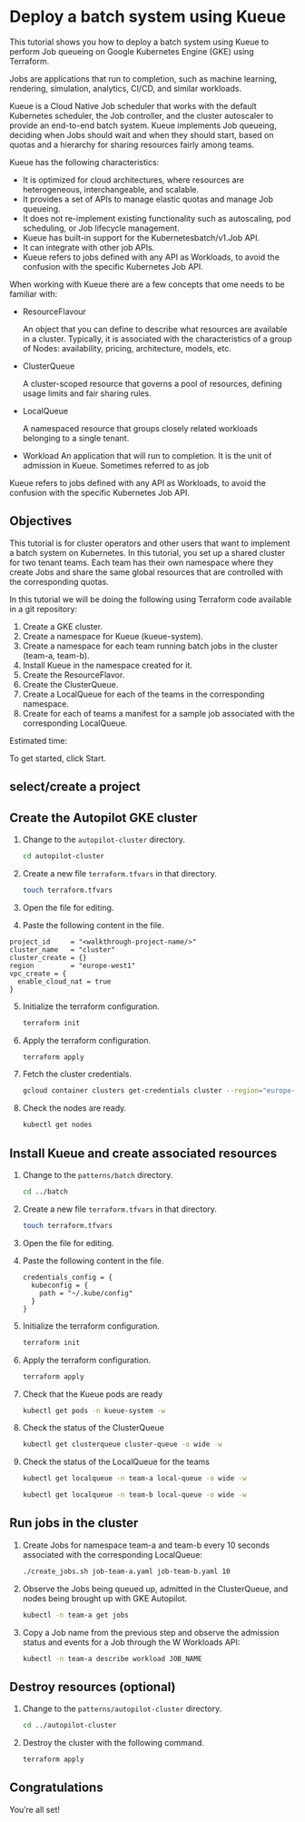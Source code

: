 # Deploy a batch system using Kueue

This tutorial shows you how to deploy a batch system using Kueue to perform Job queueing on Google Kubernetes Engine (GKE) using Terraform. 

Jobs are applications that run to completion, such as machine learning, rendering, simulation, analytics, CI/CD, and similar workloads.

Kueue is a Cloud Native Job scheduler that works with the default Kubernetes scheduler, the Job controller, and the cluster autoscaler to provide an end-to-end batch system. Kueue implements Job queueing, deciding when Jobs should wait and when they should start, based on quotas and a hierarchy for sharing resources fairly among teams.

Kueue has the following characteristics:

* It is optimized for cloud architectures, where resources are heterogeneous, interchangeable, and scalable.
* It provides a set of APIs to manage elastic quotas and manage Job queueing.
* It does not re-implement existing functionality such as autoscaling, pod scheduling, or Job lifecycle management.
* Kueue has built-in support for the Kubernetesbatch/v1.Job API.
* It can integrate with other job APIs.
* Kueue refers to jobs defined with any API as Workloads, to avoid the confusion with the specific Kubernetes Job API.

When working with Kueue there are a few concepts that ome needs to be familiar with:

* ResourceFlavour

    An object that you can define to describe what resources are available in a cluster. Typically, it is associated with the characteristics of a group of Nodes: availability, pricing, architecture, models, etc.

* ClusterQueue

    A cluster-scoped resource that governs a pool of resources, defining usage limits and fair sharing rules.

* LocalQueue

    A namespaced resource that groups closely related workloads belonging to a single tenant.

* Workload
An application that will run to completion. It is the unit of admission in Kueue. Sometimes referred to as job

Kueue refers to jobs defined with any API as Workloads, to avoid the confusion with the specific Kubernetes Job API.

## Objectives

This tutorial is for cluster operators and other users that want to implement a batch system on Kubernetes. In this tutorial, you set up a shared cluster for two tenant teams. Each team has their own namespace where they create Jobs and share the same global resources that are controlled with the corresponding quotas.

In this tutorial we will be doing the following using Terraform code available in a git repository:

1. Create a GKE cluster.
2. Create a namespace for Kueue (kueue-system).
3. Create a namespace for each team running batch jobs in the cluster (team-a, team-b).
4. Install Kueue in the namespace created for it.
5. Create the ResourceFlavor.
6. Create the ClusterQueue.
7. Create a LocalQueue for each of the teams in the corresponding namespace.
8. Create for each of teams a manifest for a sample job associated with the corresponding LocalQueue.

Estimated time:
<walkthrough-tutorial-duration duration="30"></walkthrough-tutorial-duration>

To get started, click Start.

## select/create a project

<walkthrough-project-setup billing="true"></walkthrough-project-setup>

## Create the Autopilot GKE cluster

1. Change to the ```autopilot-cluster``` directory.

    ```bash
    cd autopilot-cluster 
    ```

2. Create a new file ```terraform.tfvars``` in that directory.

    ```bash
    touch terraform.tfvars
    ```

3. Open the <walkthrough-editor-open-file filePath="autopilot-cluster/terraform.tfvars">file</walkthrough-editor-open-file> for editing.

4. Paste the following content in the file.

```hcl
project_id     = "<walkthrough-project-name/>"
cluster_name   = "cluster"
cluster_create = {}
region         = "europe-west1"
vpc_create = {
  enable_cloud_nat = true
}
```

5. Initialize the terraform configuration.

    ```bash
    terraform init
    ```

6. Apply the terraform configuration.

    ```bash
    terraform apply
    ```

7. Fetch the cluster credentials.

    ```bash
    gcloud container clusters get-credentials cluster --region="europe-west1"
    ```

8. Check the nodes are ready.

    ```bash
    kubectl get nodes
    ```

## Install Kueue and create associated resources

1. Change to the ```patterns/batch``` directory.

    ```bash
    cd ../batch 
    ```

2. Create a new file ```terraform.tfvars``` in that directory.

    ```bash
    touch terraform.tfvars
    ```

3. Open the <walkthrough-editor-open-file filePath="batch/terraform.tfvars">file</walkthrough-editor-open-file> for editing.

4. Paste the following content in the file.

    ```hcl
    credentials_config = {
      kubeconfig = {
        path = "~/.kube/config"
      }
    }
    ```

5. Initialize the terraform configuration.

    ```bash
    terraform init
    ```

6. Apply the terraform configuration.

    ```bash
    terraform apply
    ```

7. Check that the Kueue pods are ready

    ```bash
    kubectl get pods -n kueue-system -w
    ```

8. Check the status of the ClusterQueue

    ```bash
    kubectl get clusterqueue cluster-queue -o wide -w
    ```

9. Check the status of the LocalQueue for the teams

    ```bash
    kubectl get localqueue -n team-a local-queue -o wide -w
    ```

    ```bash
    kubectl get localqueue -n team-b local-queue -o wide -w
    ```

## Run jobs in the cluster

1.  Create Jobs for namespace team-a and team-b every 10 seconds associated with the corresponding LocalQueue:

    ```bash
    ./create_jobs.sh job-team-a.yaml job-team-b.yaml 10
    ```

2. Observe the Jobs being queued up, admitted in the ClusterQueue, and nodes being brought up with GKE Autopilot.

    ```bash
    kubectl -n team-a get jobs
    ```

3. Copy a Job name from the previous step and observe the admission status and events for a Job through the W    Workloads API:

    ```bash
    kubectl -n team-a describe workload JOB_NAME
    ```

## Destroy resources (optional)
1. Change to the ```patterns/autopilot-cluster``` directory.

    ```bash
    cd ../autopilot-cluster 
    ```
    
2. Destroy the cluster with the following command.

    ```bash
    terraform apply
    ```

## Congratulations

<walkthrough-conclusion-trophy></walkthrough-conclusion-trophy>

You’re all set!